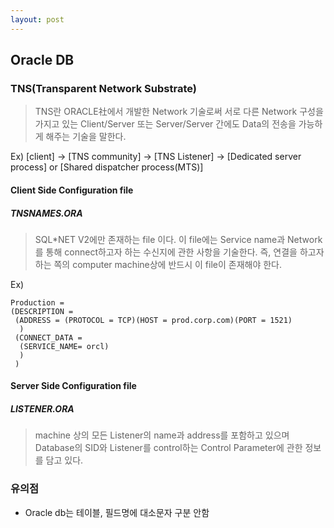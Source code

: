 ```yaml
---
layout: post
---
```


## Oracle DB

### TNS(Transparent Network Substrate)

> TNS란 ORACLE社에서 개발한 Network 기술로써 서로 다른 Network 구성을 가지고 있는 Client/Server 또는 Server/Server 간에도 Data의 전송을 가능하게 해주는 기술을 말한다.

Ex)
[client]
-> [TNS community]
-> [TNS Listener]
-> [Dedicated server process] or [Shared dispatcher process(MTS)]

#### Client Side Configuration file

##### TNSNAMES.ORA

> SQL*NET V2에만 존재하는 file 이다. 이 file에는 Service name과 Network를 통해 connect하고자 하는 수신지에 관한 사항을 기술한다. 즉, 연결을 하고자 하는 쪽의 computer machine상에 반드시 이 file이 존재해야 한다.

Ex)

```
Production =
(DESCRIPTION =
 (ADDRESS = (PROTOCOL = TCP)(HOST = prod.corp.com)(PORT = 1521)
  )
 (CONNECT_DATA =
  (SERVICE_NAME= orcl)
  )
 )
```

#### Server Side Configuration file

##### LISTENER.ORA

>machine 상의 모든 Listener의 name과 address를 포함하고 있으며 Database의 SID와 Listener를 control하는 Control Parameter에 관한 정보를 담고 있다.

### 유의점

- Oracle db는 테이블, 필드명에 대소문자 구분 안함
